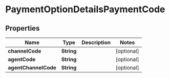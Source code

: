 

# PaymentOptionDetailsPaymentCode


## Properties

| Name | Type | Description | Notes |
|------------ | ------------- | ------------- | -------------|
|**channelCode** | **String** |  |  [optional] |
|**agentCode** | **String** |  |  [optional] |
|**agentChannelCode** | **String** |  |  [optional] |



